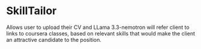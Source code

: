 # SkillTailor
Allows user to upload their CV and LLama 3.3-nemotron will refer client to links to coursera classes, based on relevant skills that would make the client an attractive candidate to the position.
